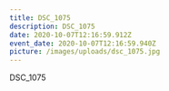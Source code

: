 ```yaml
---
title: DSC_1075
description: DSC_1075
date: 2020-10-07T12:16:59.912Z
event_date: 2020-10-07T12:16:59.940Z
picture: /images/uploads/dsc_1075.jpg
---
```

DSC_1075